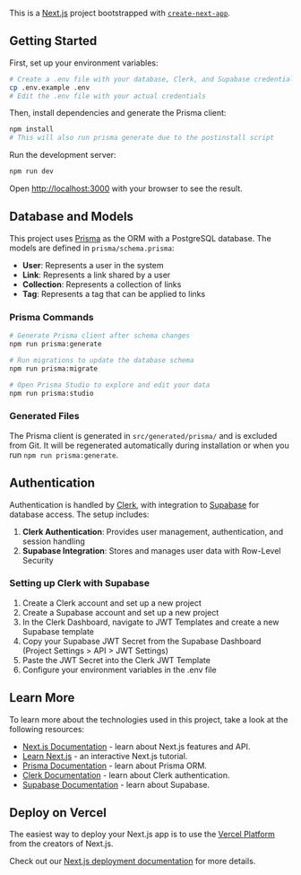 This is a [Next.js](https://nextjs.org) project bootstrapped with [`create-next-app`](https://nextjs.org/docs/app/api-reference/cli/create-next-app).

## Getting Started

First, set up your environment variables:

```bash
# Create a .env file with your database, Clerk, and Supabase credentials
cp .env.example .env
# Edit the .env file with your actual credentials
```

Then, install dependencies and generate the Prisma client:

```bash
npm install
# This will also run prisma generate due to the postinstall script
```

Run the development server:

```bash
npm run dev
```

Open [http://localhost:3000](http://localhost:3000) with your browser to see the result.

## Database and Models

This project uses [Prisma](https://www.prisma.io/) as the ORM with a PostgreSQL database. The models are defined in `prisma/schema.prisma`:

- **User**: Represents a user in the system
- **Link**: Represents a link shared by a user
- **Collection**: Represents a collection of links
- **Tag**: Represents a tag that can be applied to links

### Prisma Commands

```bash
# Generate Prisma client after schema changes
npm run prisma:generate

# Run migrations to update the database schema
npm run prisma:migrate

# Open Prisma Studio to explore and edit your data
npm run prisma:studio
```

### Generated Files

The Prisma client is generated in `src/generated/prisma/` and is excluded from Git. It will be regenerated automatically during installation or when you run `npm run prisma:generate`.

## Authentication

Authentication is handled by [Clerk](https://clerk.com/), with integration to [Supabase](https://supabase.com/) for database access. The setup includes:

1. **Clerk Authentication**: Provides user management, authentication, and session handling
2. **Supabase Integration**: Stores and manages user data with Row-Level Security

### Setting up Clerk with Supabase

1. Create a Clerk account and set up a new project
2. Create a Supabase account and set up a new project
3. In the Clerk Dashboard, navigate to JWT Templates and create a new Supabase template
4. Copy your Supabase JWT Secret from the Supabase Dashboard (Project Settings > API > JWT Settings)
5. Paste the JWT Secret into the Clerk JWT Template
6. Configure your environment variables in the .env file

## Learn More

To learn more about the technologies used in this project, take a look at the following resources:

- [Next.js Documentation](https://nextjs.org/docs) - learn about Next.js features and API.
- [Learn Next.js](https://nextjs.org/learn) - an interactive Next.js tutorial.
- [Prisma Documentation](https://www.prisma.io/docs) - learn about Prisma ORM.
- [Clerk Documentation](https://clerk.com/docs) - learn about Clerk authentication.
- [Supabase Documentation](https://supabase.com/docs) - learn about Supabase.

## Deploy on Vercel

The easiest way to deploy your Next.js app is to use the [Vercel Platform](https://vercel.com/new?utm_medium=default-template&filter=next.js&utm_source=create-next-app&utm_campaign=create-next-app-readme) from the creators of Next.js.

Check out our [Next.js deployment documentation](https://nextjs.org/docs/app/building-your-application/deploying) for more details.
